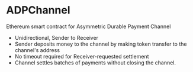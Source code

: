 # ADPChannel

Ethereum smart contract for Asymmetric Durable Payment Channel 

- Unidirectional, Sender to Receiver
- Sender deposits money to the channel by making token transfer to the channel's address
- No timeout required for Receiver-requested settlement
- Channel settles batches of payments without closing the channel.

